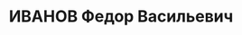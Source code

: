 ---
title: ИВАНОВ Федор Васильевич
description: "Род. в 1897, Челябинская обл., Верхне-Уфалейский завод, русский. Проживал:\
  \ ЮУЖД, ст-ция Синарская. Станция Синарская ЮУЖД, начальник \n  Арестован 03.09.1937.\
  \ Приговор: 06.11.1937 – ВМН. Расстрелян 06.11.1937"
---